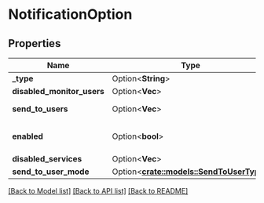 # NotificationOption

## Properties

Name | Type | Description | Notes
------------ | ------------- | ------------- | -------------
**_type** | Option<**String**> |  | [optional]
**disabled_monitor_users** | Option<**Vec<String>**> | Gets or sets user Ids to not monitor (it's opt out). | [optional]
**send_to_users** | Option<**Vec<String>**> | Gets or sets user Ids to send to (if SendToUserMode == Custom). | [optional]
**enabled** | Option<**bool**> | Gets or sets a value indicating whether this MediaBrowser.Model.Notifications.NotificationOption is enabled. | [optional]
**disabled_services** | Option<**Vec<String>**> | Gets or sets the disabled services. | [optional]
**send_to_user_mode** | Option<[**crate::models::SendToUserType**](SendToUserType.md)> | Gets or sets the send to user mode. | [optional]

[[Back to Model list]](../README.md#documentation-for-models) [[Back to API list]](../README.md#documentation-for-api-endpoints) [[Back to README]](../README.md)


